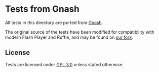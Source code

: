 # Tests from Gnash

All tests in this directory are ported from [Gnash](https://www.gnu.org/software/gnash/).

The original source of the tests have been modified for compatibility with modern Flash Player and Ruffle,
and may be found on [our fork](https://github.com/ruffle-rs/gnash-testsuite).

## License

Tests are licensed under [GPL 3.0](https://www.gnu.org/licenses/gpl-3.0.en.html)
unless stated otherwise.
